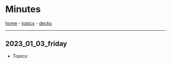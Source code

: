 # Minutes

[home](work/depot/README.md) - [topics](topics.md) - [decks](decks.md)

---

## 2023_01_03_friday

- Topics:
